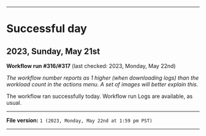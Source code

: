 
***

# Successful day

## 2023, Sunday, May 21st

**Workflow run #316/#317** (last checked: 2023, Monday, May 22nd)

_The workflow number reports as 1 higher (when downloading logs) than the workload count in the actions menu. A set of images will better explain this._

The workflow ran successfully today. Workflow run Logs are available, as usual.

***

**File version:** `1 (2023, Monday, May 22nd at 1:59 pm PST)`

***
